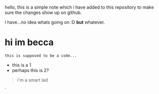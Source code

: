 hello, this is a simple note which i have added to this repository to make sure the changes show up on github.

I have..._no_ idea whats going on :D **but** whatever.


# hi im becca
`this is supposed to be a code... `
- this is a 1
- perhaps this is 2?

>i'm a smart lad 


`
